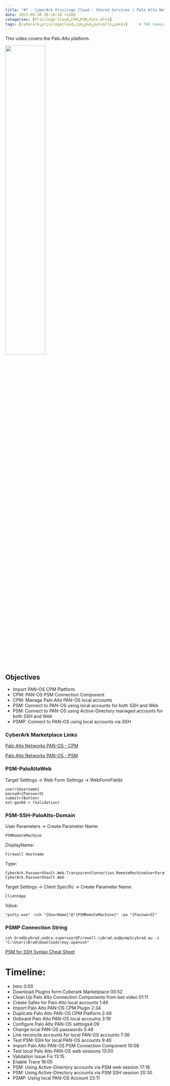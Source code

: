 ```yaml
---
title: "#7 - CyberArk Privilege Cloud - Shared Services | Palo Alto Networks PAN-OS"
date: 2023-09-20 10:10:10 +1100
categories: [Privilege Cloud,CPM,PSM,Palo Alto]
tags: [cyberark,privilegecloud,cpm,psm,paloalto,panos]     # TAG names should always be lowercase
---
```


This video covers the Palo Alto platform.

[<img src="https://i.ytimg.com/vi/Si8MTsSMoTg/maxresdefault.jpg" width="50%">](https://www.youtube.com/watch?v=Si8MTsSMoTg)
## Objectives
- Import PAN-OS CPM Platform 
- CPM: PAN-OS PSM Connection Component
- CPM: Manage Palo Alto PAN-OS local accounts
- PSM: Connect to PAN-OS using local accounts for both SSH and Web
- PSM: Connect to PAN-OS using Active-Directory managed accounts for both SSH and Web
- PSMP: Connect to PAN-OS using local accounts via SSH

### CyberArk Marketplace Links
[Palo Alto Networks PAN-OS - CPM](https://cyberark.my.site.com/mplace/s/#a352J000000WUKgQAO-a392J0000013eW1QAI)

[Palo Alto Networks PAN-OS - PSM](https://cyberark.my.site.com/mplace/s/#a352J000000WUOOQA4-a392J0000013eXJQAY)
### PSM-PaloAltoWeb

Target Settings -> Web Form Settings -> WebFormFields
```
user>{Username}
passwd>{Password}
submit>(Button)
ext-gen60 > (Validation)
```
### PSM-SSH-PaloAlto-Domain

User Parameters
-> Create Parameter
Name: 
```
PSMRemoteMachine
```
DisplayName: 
```
Firewall Hostname
```
Type:
```
CyberArk.PasswordVault.Web.TransparentConnection.RemoteMachineUserParameter, CyberArk.PasswordVault.Web
```

Target Settings -> Client Specific
-> Create Parameter
Name:
```
ClientApp
```
Value:
```
"putty.exe" -ssh "{UserName}"@"{PSMRemoteMachine}" -pw "{Password}"
```

### PSMP Connection String

```
ssh brad@cybrad.au@ca.superuser@firewall.cybrad.au@psmp1cybrad.au -i "C:\Users\Brad\Downloads\key.openssh"
```

[PSM for SSH Syntax Cheat Sheet](https://cyberark.my.site.com/s/article/PSM-for-SSH-Syntax-Cheat-Sheet)
# Timeline:
- Intro 0:00
- Download Plugins form Cyberark Marketplace 00:52
- Clean Up Palo Alto Connection Components from last video 01:11
- Create Safes for Palo Alto local accounts 1:49
- Import Palo Alto PAN-OS CPM Plugin 2:34
- Duplicate Palo Alto PAN-OS CPM Platform 2:49
- Onboard Palo Alto PAN-OS local accoutns 3:19
- Configure Palo Alto PAN-OS settings4:09
- Change local PAN-OS passwords 5:48
- Link reconcile accounts for local PAN-OS accounts 7:36
- Test PSM-SSH for local PAN-OS accounts 9:40
- Import Palo Alto PAN-OS PSM Connection Component  10:08
- Test local Palo Alto PAN-OS web sessions 13:00
- Validation Issue Fix 13:15
- Enable Trace 16:05
- PSM: Using Active-Directory accounts via PSM web session 17:18
- PSM: Using Active-Directory accounts via PSM SSH session 20:30
- PSMP: Using local PAN-OS Account 23:11